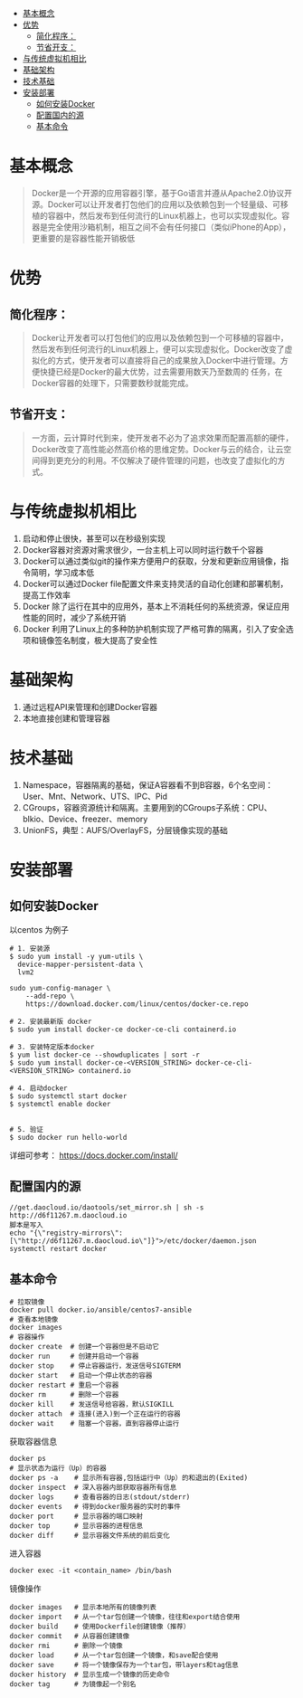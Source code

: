 * [基本概念](#基本概念)
* [优势](#优势)
    * [简化程序：](#简化程序)
    * [节省开支：](#节省开支)
* [与传统虚拟机相比](#与传统虚拟机相比)
* [基础架构](#基础架构)
* [技术基础](#技术基础)
* [安装部署](#安装部署)
    * [如何安装Docker](#如何安装docker)
    * [配置国内的源](#配置国内的源)
    * [基本命令](#基本命令)
    
# 基本概念
> Docker是一个开源的应用容器引擎，基于Go语言并遵从Apache2.0协议开源。Docker可以让开发者打包他们的应用以及依赖包到一个轻量级、可移植的容器中，然后发布到任何流行的Linux机器上，也可以实现虚拟化。容器是完全使用沙箱机制，相互之间不会有任何接口（类似iPhone的App），更重要的是容器性能开销极低

# 优势

## 简化程序：
> Docker让开发者可以打包他们的应用以及依赖包到一个可移植的容器中，然后发布到任何流行的Linux机器上，便可以实现虚拟化。Docker改变了虚拟化的方式，使开发者可以直接将自己的成果放入Docker中进行管理。方便快捷已经是Docker的最大优势，过去需要用数天乃至数周的 任务，在Docker容器的处理下，只需要数秒就能完成。

## 节省开支：

> 一方面，云计算时代到来，使开发者不必为了追求效果而配置高额的硬件，Docker改变了高性能必然高价格的思维定势。Docker与云的结合，让云空间得到更充分的利用。不仅解决了硬件管理的问题，也改变了虚拟化的方式。

# 与传统虚拟机相比
1. 启动和停止很快，甚至可以在秒级别实现
2. Docker容器对资源对需求很少，一台主机上可以同时运行数千个容器
3. Docker可以通过类似git的操作来方便用户的获取，分发和更新应用镜像，指令简明，学习成本低
4. Docker可以通过Docker file配置文件来支持灵活的自动化创建和部署机制，提高工作效率
5. Docker 除了运行在其中的应用外，基本上不消耗任何的系统资源，保证应用性能的同时，减少了系统开销
6. Docker 利用了Linux上的多种防护机制实现了严格可靠的隔离，引入了安全选项和镜像签名制度，极大提高了安全性

# 基础架构
1. 通过远程API来管理和创建Docker容器
2. 本地直接创建和管理容器


# 技术基础
1. Namespace，容器隔离的基础，保证A容器看不到B容器，6个名空间：User、Mnt、Network、UTS、IPC、Pid
2. CGroups，容器资源统计和隔离。主要用到的CGroups子系统：CPU、blkio、Device、freezer、memory
3. UnionFS，典型：AUFS/OverlayFS，分层镜像实现的基础

# 安装部署
## 如何安装Docker
以centos 为例子
```
# 1. 安装源
$ sudo yum install -y yum-utils \
  device-mapper-persistent-data \
  lvm2

sudo yum-config-manager \
    --add-repo \
    https://download.docker.com/linux/centos/docker-ce.repo

# 2. 安装最新版 docker    
$ sudo yum install docker-ce docker-ce-cli containerd.io

# 3. 安装特定版本docker
$ yum list docker-ce --showduplicates | sort -r
$ sudo yum install docker-ce-<VERSION_STRING> docker-ce-cli-<VERSION_STRING> containerd.io

# 4. 启动docker
$ sudo systemctl start docker
$ systemctl enable docker        


# 5. 验证
$ sudo docker run hello-world

```
详细可参考： https://docs.docker.com/install/ 
## 配置国内的源
```
//get.daocloud.io/daotools/set_mirror.sh | sh -s http://d6f11267.m.daocloud.io
脚本是写入
echo "{\"registry-mirrors\": [\"http://d6f11267.m.daocloud.io\"]}">/etc/docker/daemon.json
systemctl restart docker              
```

## 基本命令
```
# 拉取镜像
docker pull docker.io/ansible/centos7-ansible
# 查看本地镜像
docker images 
# 容器操作
docker create  # 创建一个容器但是不启动它
docker run     # 创建并启动一个容器
docker stop    # 停止容器运行，发送信号SIGTERM
docker start   # 启动一个停止状态的容器
docker restart # 重启一个容器
docker rm      # 删除一个容器
docker kill    # 发送信号给容器，默认SIGKILL
docker attach  # 连接(进入)到一个正在运行的容器
docker wait    # 阻塞一个容器，直到容器停止运行
```
获取容器信息
```
docker ps 
# 显示状态为运行（Up）的容器
docker ps -a    # 显示所有容器,包括运行中（Up）的和退出的(Exited)
docker inspect  # 深入容器内部获取容器所有信息
docker logs     # 查看容器的日志(stdout/stderr)
docker events   # 得到docker服务器的实时的事件
docker port     # 显示容器的端口映射
docker top      # 显示容器的进程信息
docker diff     # 显示容器文件系统的前后变化
```
进入容器
```
docker exec -it <contain_name> /bin/bash
```
镜像操作
```
docker images   # 显示本地所有的镜像列表
docker import   # 从一个tar包创建一个镜像，往往和export结合使用
docker build    # 使用Dockerfile创建镜像（推荐）
docker commit   # 从容器创建镜像
docker rmi      # 删除一个镜像
docker load     # 从一个tar包创建一个镜像，和save配合使用
docker save     # 将一个镜像保存为一个tar包，带layers和tag信息
docker history  # 显示生成一个镜像的历史命令
docker tag      # 为镜像起一个别名
```


